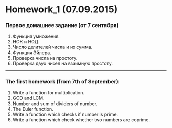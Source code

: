 ﻿Homework_1 (07.09.2015)
=======================

### Первое домашнее задание (от 7 сентября)

1. Функция умножения.
2. НОК и НОД.
3. Число делителей числа и их сумма.
4. Функция Эйлера.
5. Проверка числа на простоту.
6. Проверка двух чисел на взаимную простоту.

______________________________

### The first homework (from 7th of September):

1. Write a function for multiplication.
2. GCD and LCM.
3. Number and sum of dividers of number.
4. The Euler function.
5. Write a function which checks if number is prime.
6. Write a function which check whether two numbers are coprime.